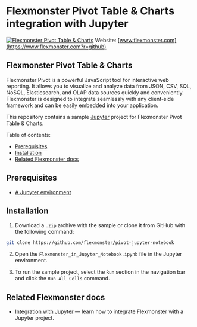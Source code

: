 # Flexmonster Pivot Table &amp; Charts integration with Jupyter
[![Flexmonster Pivot Table & Charts](https://cdn.flexmonster.com/landing.png)](https://www.flexmonster.com?r=github)
Website: [www.flexmonster.com](https://www.flexmonster.com?r=github)

## Flexmonster Pivot Table & Charts
Flexmonster Pivot is a powerful JavaScript tool for interactive web reporting. It allows you to visualize and analyze data from JSON, CSV, SQL, NoSQL, Elasticsearch, and OLAP data sources quickly and conveniently. Flexmonster is designed to integrate seamlessly with any client-side framework and can be easily embedded into your application.

This repository contains a sample [Jupyter](https://jupyter.org/) project for Flexmonster Pivot Table & Charts.

Table of contents:

* [Prerequisites](#prerequisites)
* [Installation](#installation)
* [Related Flexmonster docs](#related-flexmonster-docs)

## <a href="prerequisites"></a>Prerequisites

- [A Jupyter environment](https://docs.jupyter.org/en/latest/start/index.html)

## <a href="installation"></a>Installation
1. Download a `.zip` archive with the sample or clone it from GitHub with the following command:

```bash
git clone https://github.com/flexmonster/pivot-jupyter-notebook
```

2. Open the `Flexmonster_in_Jupyter_Notebook.ipynb` file in the Jupyter environment.

3. To run the sample project, select the `Run` section in the navigation bar and click the `Run All Cells` command.

## <a href="related-flexmonster-docs"></a>Related Flexmonster docs

- [Integration with Jupyter](https://www.flexmonster.com/doc/integration-with-jupyter-notebook?r=github) — learn how to integrate Flexmonster with a Jupyter project.
